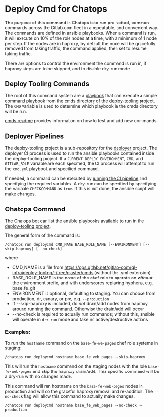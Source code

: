 # Deploy Cmd for Chatops

The purpose of this command in Chatops is to run pre-vetted, common commands
across the Gitlab.com fleet in a repeatable, and convenient way. The commands
are defined in ansible playbooks. When a command is run, it will execute on
10% of the role nodes at a time, with a minimum of 1 node per step. If the
nodes are in haproxy, by default the node will be gracefully removed from
taking traffic, the command applied, then set to resume taking traffic.

There are options to control the environment the command is run in, if haproxy
steps are to be skipped, and to disable dry-run mode.

## Deploy Tooling Commands

The root of this command system are a [playbook](https://ops.gitlab.net/gitlab-com/gl-infra/deploy-tooling/blob/master/cmd.yml)
that can execute a simple command playbook from the [cmds](https://ops.gitlab.net/gitlab-com/gl-infra/deploy-tooling/tree/master/cmds)
directory of the [deploy-tooling](https://ops.gitlab.net/gitlab-com/gl-infra/deploy-tooling)
project. The `CMD` variable is used to determine which playbook in the cmds
directory will be run.

[cmds readme](https://ops.gitlab.net/gitlab-com/gl-infra/deploy-tooling/blob/master/cmds/README.md)
provides information on how to test and add new commands.

## Deployer Pipelines

The deploy-tooling project is a sub-repository for the [deployer](https://ops.gitlab.net/gitlab-com/gl-infra/deployer)
project. The deployer CI process is used to run the ansible playbooks contained
inside the deploy-tooling project. If a `CURRENT_DEPLOY_ENVIRONMENT`,
`CMD`, and `GITLAB_ROLE` variable are each specified, the CI process will
attempt to run the `cmd.yml` playbook and specified command.

If needed, a command can be executed by [running the CI pipeline](https://ops.gitlab.net/gitlab-com/gl-infra/deployer/pipelines/new)
and specifying the required variables. A dry-run can be specified by
specifying the variable `CHECKCOMMAND` as `true`. If this is not done, the
ansible script will make changes.

## Chatops Command

The Chatops bot can list the ansible playbooks available to run in the
[deploy-tooling project](https://ops.gitlab.net/gitlab-com/gl-infra/deploy-tooling).

The general form of the command is:
```
/chatops run deploycmd CMD_NAME BASE_ROLE_NAME [--ENVIRONMENT] [--skip-haproxy] [--no-check]
```

where 
* CMD_NAME is a file from https://ops.gitlab.net/gitlab-com/gl-infra/deploy-tooling/-/tree/master/cmds
    (without the .yml extension)
* BASE_ROLE_NAME is the name of the chef role to operate on *without* the 
    environment prefix, and with underscores replacing hyphens, e.g. base_fe_git
* ENVIRONMENT is optional, defaulting to staging.  You can choose from
    production, dr, canary, or pre, e.g. `--production`
* If --skip-haproxy is included, do *not* drain/add nodes from haproxy around
    running the command.  Otherwise the drain/add will occur
* --no-check is required to actually run commands; without this, ansible will
     operate in `dry-run` mode and take no active/destructive actions

### Examples:
To run the `hostname` command on the `base-fe-we-pages` chef role systems in staging:
```
/chatops run deploycmd hostname base_fe_web_pages --skip-haproxy
```
This will run the `hostname` command on the staging nodes with the role
`base-fe-web-pages` and skip the haproxy drain/add. This specific command will be
a dry-run with no changes made.

This command will run hostname on the `base-fe-web-pages` nodes in production
and will do the graceful haproxy removal and re-addition. The
`--no-check` flag will allow this command to actually make changes.
```
/chatops run deploycmd hostname base_fe_web_pages --no-check --production
```

